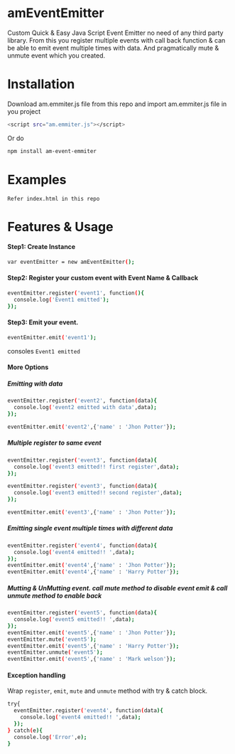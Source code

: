 # amEventEmitter
Custom Quick &amp; Easy Java Script Event Emitter no need of any third party library. From this you register multiple events with call back function &amp; can be able to emit event multiple times with data.  And pragmatically mute &amp; unmute event  which you created.

# Installation
 
 Download am.emmiter.js file from this repo and import am.emmiter.js file in you project
 ```sh
 <script src="am.emmiter.js"></script>
 ```
 Or do
 ```sh
 npm install am-event-emmiter
 ```

 # Examples
 `Refer index.html in this repo`

# Features & Usage
  #### Step1: Create Instance 
```sh
var eventEmitter = new amEventEmitter();
```

  #### Step2: Register your custom event with Event Name & Callback 
  ```sh
  eventEmitter.register('event1', function(){
    console.log('Event1 emitted');
  });
  ```
  
  #### Step3: Emit your event. 
  ```sh
  eventEmitter.emit('event1');
  ```
  consoles
  `Event1 emitted`
  
 
  #### More Options 
  ##### Emitting with data
  ```sh
  eventEmitter.register('event2', function(data){
    console.log('event2 emitted with data',data);
  });

  eventEmitter.emit('event2',{'name' : 'Jhon Potter'});
  ```
  
  ##### Multiple register to same event
  ```sh
  eventEmitter.register('event3', function(data){
    console.log('event3 emitted!! first register',data);
});

eventEmitter.register('event3', function(data){
    console.log('event3 emitted!! second register',data);
});

eventEmitter.emit('event3',{'name' : 'Jhon Potter'});
  ```
  
  ##### Emitting single event multiple times with different data
  
  ```sh
  eventEmitter.register('event4', function(data){
    console.log('event4 emitted!! ',data);
});
eventEmitter.emit('event4',{'name' : 'Jhon Potter'});  
eventEmitter.emit('event4',{'name' : 'Harry Potter'});  
  ```
  
  ##### Mutting & UnMutting event. call mute method to disable event emit & call unmute method to enable back
  
  ```sh
  eventEmitter.register('event5', function(data){
    console.log('event5 emitted!! ',data);
});
eventEmitter.emit('event5',{'name' : 'Jhon Potter'});  
eventEmitter.mute('event5');
eventEmitter.emit('event5',{'name' : 'Harry Potter'});  
eventEmitter.unmute('event5');
eventEmitter.emit('event5',{'name' : 'Mark welson'}); 
  ```
  
  #### Exception handling 
  Wrap `register`,  `emit`, `mute` and `unmute` method with try & catch block.
  
  ```sh
  try{
    eventEmitter.register('event4', function(data){
      console.log('event4 emitted!! ',data);
    });
  } catch(e){
    console.log('Error',e);
  }
  ```
  
  
  
